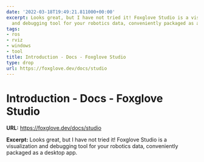 ```yaml
---
date: '2022-03-18T19:49:21.811000+00:00'
excerpt: Looks great, but I have not tried it! Foxglove Studio is a visualization
  and debugging tool for your robotics data, conveniently packaged as a desktop app.
tags:
- ros
- rviz
- windows
- tool
title: Introduction - Docs - Foxglove Studio
type: drop
url: https://foxglove.dev/docs/studio
---
```


# Introduction - Docs - Foxglove Studio

**URL:** https://foxglove.dev/docs/studio

**Excerpt:** Looks great, but I have not tried it! Foxglove Studio is a visualization and debugging tool for your robotics data, conveniently packaged as a desktop app.
